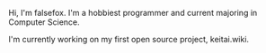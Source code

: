 Hi, I'm falsefox. I'm a hobbiest programmer and current majoring in Computer Science. 

I'm currently working on my first open source project, keitai.wiki. 
